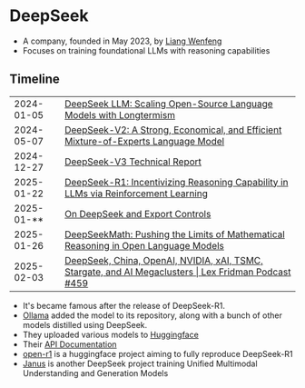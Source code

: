 # DeepSeek

- A company, founded in May 2023, by [Liang Wenfeng](https://en.wikipedia.org/wiki/Liang_Wenfeng)
- Focuses on training foundational LLMs with reasoning capabilities

## Timeline

|            |                                                                                                                                      |
| ---------- | ------------------------------------------------------------------------------------------------------------------------------------ |
| 2024-01-05 | [DeepSeek LLM: Scaling Open-Source Language Models with Longtermism](https://arxiv.org/abs/2401.02954)                               |
| 2024-05-07 | [DeepSeek-V2: A Strong, Economical, and Efficient Mixture-of-Experts Language Model](https://arxiv.org/abs/2405.04434)               |
| 2024-12-27 | [DeepSeek-V3 Technical Report](https://arxiv.org/abs/2412.19437)                                                                     |
| 2025-01-22 | [DeepSeek-R1: Incentivizing Reasoning Capability in LLMs via Reinforcement Learning](https://arxiv.org/abs/2501.12948)               |
| 2025-01-** | [On DeepSeek and Export Controls](https://darioamodei.com/on-deepseek-and-export-controls)                                           |
| 2025-01-26 | [DeepSeekMath: Pushing the Limits of Mathematical Reasoning in Open Language Models](https://youtu.be/bAWV_yrqx4w)                   |
| 2025-02-03 | [DeepSeek, China, OpenAI, NVIDIA, xAI, TSMC, Stargate, and AI Megaclusters \| Lex Fridman Podcast #459](https://youtu.be/_1f-o0nqpEI) |


- It's became famous after the release of DeepSeek-R1.
- [Ollama](https://ollama.com/library/deepseek-r1:7b) added the model to its repository, along with a bunch of other models distilled using DeepSeek.
- They uploaded various models to [Huggingface](https://huggingface.co/deepseek-ai)
- Their [API Documentation](https://api-docs.deepseek.com/)
- [open-r1](https://github.com/huggingface/open-r1) is a huggingface project aiming to fully reproduce DeepSeek-R1
- [Janus](https://github.com/deepseek-ai/Janus) is another DeepSeek project training Unified Multimodal Understanding and Generation Models

